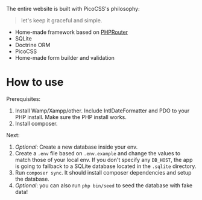 The entire website is built with PicoCSS's philosophy:

> let's keep it graceful and simple.

- Home-made framework based on [PHPRouter](https://phprouter.com/)
- SQLite
- Doctrine ORM
- PicoCSS
- Home-made form builder and validation

# How to use

Prerequisites:

1. Install Wamp/Xampp/other. Include IntlDateFormatter and PDO to your PHP install. Make sure the PHP install works.
2. Install composer.

Next:

1. _Optional_: Create a new database inside your env.
1. Create a `.env` file based on `.env.example` and change the values to match those of your local env. If you don't specify any `DB_HOST`, the app is going to fallback to a SQLite database located in the `.sqlite` directory.
1. Run `composer sync`. It should install composer dependencies and setup the database.
1. _Optional_: you can also run `php bin/seed` to seed the database with fake data!
